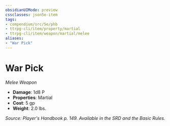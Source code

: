 ```yaml
---
obsidianUIMode: preview
cssclasses: json5e-item
tags:
- compendium/src/5e/phb
- ttrpg-cli/item/property/martial
- ttrpg-cli/item/weapon/martial/melee
aliases: 
- "War Pick"
---
```

# War Pick
*Melee Weapon*  

- **Damage**: 1d8 P
- **Properties**: Martial
- **Cost**: 5 gp
- **Weight**: 2.0 lbs.

*Source: Player's Handbook p. 149. Available in the SRD and the Basic Rules.*